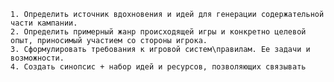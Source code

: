 	1. Определить источник вдохновения и идей для генерации содержательной части кампании.
	2. Определить примерный жанр происходящей игры и конкретно целевой опыт, приносимый участием со стороны игрока.
	3. Сформулировать требования к игровой систем\правилам. Ее задачи и возможности.
	4. Создать синопсис + набор идей и ресурсов, позволяющих связывать 